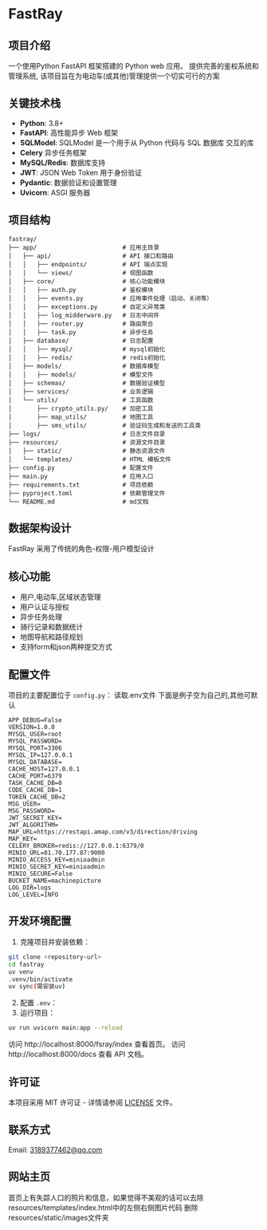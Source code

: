 # FastRay

## 项目介绍
一个使用Python FastAPI 框架搭建的 Python web 应用。
提供完善的鉴权系统和管理系统, 该项目旨在为电动车(或其他)管理提供一个切实可行的方案

## 关键技术栈

- **Python**: 3.8+ 
- **FastAPI**: 高性能异步 Web 框架
- **SQLModel**: SQLModel 是一个用于从 Python 代码与 SQL 数据库 交互的库
- **Celery** 异步任务框架
- **MySQL/Redis**: 数据库支持
- **JWT**: JSON Web Token 用于身份验证
- **Pydantic**: 数据验证和设置管理
- **Uvicorn**: ASGI 服务器


## 项目结构

```
fastray/
├── app/                        # 应用主目录
│   ├── api/                    # API 接口和路由
│   │   ├── endpoints/          # API 端点实现
│   │   └── views/              # 视图函数
│   ├── core/                   # 核心功能模块
│   │   ├── auth.py             # 鉴权模块
│   │   ├── events.py           # 应用事件处理（启动、关闭等）
│   │   ├── exceptions.py       # 自定义异常类
│   │   ├── log_midderware.py   # 日志中间件
│   │   ├── router.py           # 路由聚合
│   │   ├── task.py             # 异步任务
│   ├── database/               # 日志配置
│   │   ├── mysql/              # mysql初始化
│   │   ├── redis/              # redis初始化
│   ├── models/                 # 数据库模型
│   │   ├── models/             # 模型文件
│   ├── schemas/                # 数据验证模型
│   ├── services/               # 业务逻辑
│   └── utils/                  # 工具函数
│       ├── crypto_utils.py/    # 加密工具
│       ├── map_utils/          # 地图工具
│       ├── sms_utils/          # 验证码生成和发送的工具类
├── logs/                       # 日志文件目录
├── resources/                  # 资源文件目录
│   ├── static/                 # 静态资源文件
│   └── templates/              # HTML 模板文件
├── config.py                   # 配置文件
├── main.py                     # 应用入口
├── requirements.txt            # 项目依赖
├── pyproject.toml              # 依赖管理文件
└── README.md                   # md文档
```

## 数据架构设计
FastRay 采用了传统的角色-权限-用户模型设计

## 核心功能

- 用户,电动车,区域状态管理
- 用户认证与授权
- 异步任务处理
- 骑行记录和数据统计
- 地图导航和路径规划
- 支持form和json两种提交方式


## 配置文件

项目的主要配置位于 `config.py`：
读取.env文件
下面是例子空为自己的,其他可默认
```.env
APP_DEBUG=False
VERSION=1.0.0
MYSQL_USER=root
MYSQL_PASSWORD=
MYSQL_PORT=3306
MYSQL_IP=127.0.0.1
MYSQL_DATABASE=
CACHE_HOST=127.0.0.1
CACHE_PORT=6379
TASK_CACHE_DB=0
CODE_CACHE_DB=1
TOKEN_CACHE_DB=2
MSG_USER=
MSG_PASSWORD=
JWT_SECRET_KEY=
JWT_ALGORITHM=
MAP_URL=https://restapi.amap.com/v3/direction/driving
MAP_KEY=
CELERY_BROKER=redis://127.0.0.1:6379/0
MINIO_URL=81.70.177.87:9000
MINIO_ACCESS_KEY=minioadmin
MINIO_SECRET_KEY=minioadmin
MINIO_SECURE=False
BUCKET_NAME=machinepicture
LOG_DIR=logs
LOG_LEVEL=INFO
```

## 开发环境配置

1. 克隆项目并安装依赖：
```bash
git clone <repository-url>
cd fastray
uv venv
.venv/bin/activate
uv sync(需安装uv)
```
2. 配置 `.env`：
3. 运行项目：
```bash
uv run uvicorn main:app --reload
```
访问 http://localhost:8000/fsray/index 查看首页。
访问 http://localhost:8000/docs 查看 API 文档。

## 许可证

本项目采用 MIT 许可证 - 详情请参阅 [LICENSE](LICENSE) 文件。

## 联系方式

Email: 3189377462@qq.com

## 网站主页
首页上有失踪人口的照片和信息，如果觉得不美观的话可以去除resources/templates/index.html中的左侧右侧图片代码
删除resources/static/images文件夹

